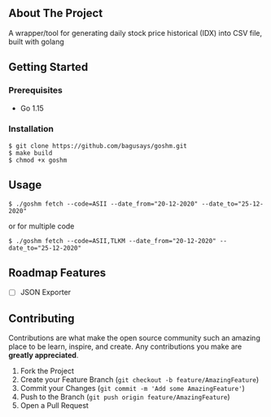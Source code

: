 ## About The Project
A wrapper/tool for generating daily stock price historical (IDX) into CSV file, built with golang

<!-- GETTING STARTED -->
## Getting Started
### Prerequisites
* Go 1.15

### Installation
```
$ git clone https://github.com/bagusays/goshm.git
$ make build
$ chmod +x goshm
```

## Usage
```
$ ./goshm fetch --code=ASII --date_from="20-12-2020" --date_to="25-12-2020"
```

or for multiple code
```
$ ./goshm fetch --code=ASII,TLKM --date_from="20-12-2020" --date_to="25-12-2020"
```

## Roadmap Features
- [ ] JSON Exporter


<!-- CONTRIBUTING -->
## Contributing

Contributions are what make the open source community such an amazing place to be learn, inspire, and create. Any contributions you make are **greatly appreciated**.

1. Fork the Project
2. Create your Feature Branch (`git checkout -b feature/AmazingFeature`)
3. Commit your Changes (`git commit -m 'Add some AmazingFeature'`)
4. Push to the Branch (`git push origin feature/AmazingFeature`)
5. Open a Pull Request